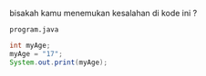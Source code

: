 bisakah kamu menemukan kesalahan di kode ini ?

`program.java`

```java
int myAge;
myAge = "17";
System.out.print(myAge);
```


